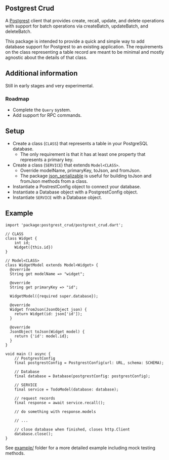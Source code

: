 ## Postgrest Crud

A [Postgrest](https://postgrest.org) client that provides create, recall, update, and delete operations with support for batch operations via createBatch, updateBatch, and deleteBatch.

This package is intended to provide a quick and simple way to add database support for Postgrest to an existing application. The requirements on the class representing a table record are meant to be minimal and mostly agnostic about the details of that class.

## Additional information

Still in early stages and very experimental.

### Roadmap

-   Complete the `Query` system.
-   Add support for RPC commands.

## Setup

-   Create a class (`CLASS`) that represents a table in your PostgreSQL database.
    -   The only requirement is that it has at least one property that represents a primary key.
-   Create a class (`SERVICE`) that extends `Model<CLASS>`.
    -   Override modelName, primaryKey, toJson, and fromJson.
    -   The package [json_serializable](https://pub.dev/packages/json_serializable) is useful for building toJson and fromJson methods from a class.
-   Instantiate a PostrestConfig object to connect your database.
-   Instantiate a Database object with a PostgrestConfig object.
-   Instantiate `SERVICE` with a Database object.

## Example

```
import 'package:postgrest_crud/postgrest_crud.dart';

// CLASS
class Widget {
    int id;
    Widget({this.id})
}

// Model<CLASS>
class WidgetModel extends Model<Widget> {
  @override
  String get modelName => "widget";

  @override
  String get primaryKey => "id";

  WidgetModel({required super.database});

  @override
  Widget fromJson(JsonObject json) {
    return Widget(id: json['id']);
  }

  @override
  JsonObject toJson(Widget model) {
    return {'id': model.id};
  }
}

void main () async {
    // PostgrestConfig
    final postgrestConfig = PostgrestConfig(url: URL, schema: SCHEMA);

    // Database
    final database = Database(postgrestConfig: postgrestConfig);

    // SERVICE
    final service = TodoModel(database: database);

    // request records
    final response = await service.recall();

    // do something with response.models

    // ...

    // close database when finished, closes http.Client
    database.close();
}
```

See [example/](https://github.com/KernlAnnik/postgrest-crud-dart/tree/main/example) folder for a more detailed example including mock testing methods.
